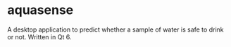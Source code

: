 # aquasense
A desktop application to predict whether a sample of water is safe to drink or not. Written in Qt 6.
